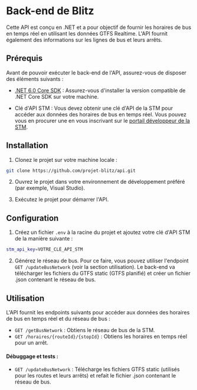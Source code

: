 # Back-end de Blitz

Cette API est conçu en .NET et a pour objectif de fournir les horaires de bus en temps réel en utilisant les données GTFS Realtime. 
L'API fournit également des informations sur les lignes de bus et leurs arrêts. 

## Prérequis

Avant de pouvoir exécuter le back-end de l'API, assurez-vous de disposer des éléments suivants :

- [.NET 6.0 Core SDK](https://dotnet.microsoft.com/download) : Assurez-vous d'installer la version compatible de .NET Core SDK sur votre machine.

- Clé d'API STM : Vous devez obtenir une clé d'API de la STM pour accéder aux données des horaires de bus en temps réel. Vous pouvez vous en procurer une en vous inscrivant sur le [portail développeur de la STM](https://www.stm.info/fr/a-propos/developpeurs).

## Installation

1. Clonez le projet sur votre machine locale :

```bash
git clone https://github.com/projet-blitz/api.git
```

2. Ouvrez le projet dans votre environnement de développement préféré (par exemple, Visual Studio).

3. Exécutez le projet pour démarrer l'API.

## Configuration
1. Créez un fichier `.env` à la racine du projet et ajoutez votre clé d'API STM de la manière suivante :
```bash
stm_api_key=VOTRE_CLÉ_API_STM
```

2. Générez le réseau de bus. Pour ce faire, vous pouvez utiliser l'endpoint `GET /updateBusNetwork` (voir la section utilisation). Le back-end va télécharger les fichiers du GTFS static (GTFS planifié) et créer un fichier .json contenant le réseau de bus.

## Utilisation
L'API fournit les endpoints suivants pour accéder aux données des horaires de bus en temps réel et du réseau de bus :
- `GET /getBusNetwork` : Obtiens le réseau de bus de la STM.
- `GET /horaires/{routeId}/{stopId}` : Obtiens les horaires en temps réel pour un arrêt.
#### Débuggage et tests :
- `GET /updateBusNetwork` : Télécharge les fichiers GTFS static (utilisés pour les routes et leurs arrêts) et refait le fichier .json contenant le réseau de bus.
